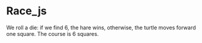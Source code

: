 # Race_js

We roll a die: if we find 6, the hare wins,
otherwise, the turtle moves forward one square. The course
is 6 squares.
